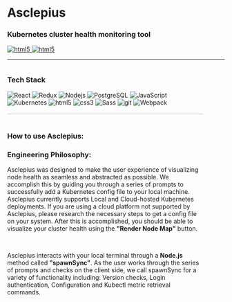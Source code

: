 <h1>Asclepius</h1>

<h3>Kubernetes cluster health monitoring tool</h3>

<a href="link to splash page" >
  <img alt="html5" src="image for splash page" />
</a>
<a href="link to medium article" >
  <img alt="html5" src="image for medium article" />
</a>
<hr>
<div style="width: 90%; display: flex;">
  <div>
  <h3>Tech Stack</h3>
    <div width="500px">
      <img alt="React" src="https://img.shields.io/badge/-React-61DAFB?style=for-the-badge&logo=react&logoColor=white" />
      <img alt="Redux" src="https://img.shields.io/badge/-Redux-764ABC?style=for-the-badge&logo=redux&logoColor=white" />
      <img alt="Nodejs" src="https://img.shields.io/badge/-Nodejs-43853d?style=for-the-badge&logo=Node.js&logoColor=white" />
      <img alt="PostgreSQL" src="https://img.shields.io/badge/PostgreSQL-316192.svg?style=for-the-badge&logo=postgresql&logoColor=white" />
      <img alt="JavaScript" src="https://img.shields.io/badge/-JavaScript-F7DF1E?logo=javascript&logoColor=white&style=for-the-badge" />
      <br>
      <img alt="Kubernetes" src="https://img.shields.io/badge/kubernetes-%23326ce5.svg?style=for-the-badge&logo=kubernetes&logoColor=white" />
      <img alt="html5" src="https://img.shields.io/badge/-HTML5-E34F26?style=for-the-badge&logo=html5&logoColor=white" />
      <img alt="css3" src="https://img.shields.io/badge/-CSS3-1572B6?style=for-the-badge&logo=html5&logoColor=white" />
      <img alt="Sass" src="https://img.shields.io/badge/-Sass-CC6699?style=for-the-badge&logo=sass&logoColor=white" />
      <img alt="git" src="https://img.shields.io/badge/-Git-F05032?style=for-the-badge&logo=git&logoColor=white" />
      <img alt="Webpack" src="https://img.shields.io/badge/-Webpack-8DD6F9?style=for-the-badge&logo=webpack&logoColor=white" />
      <!-- <img for D3> -->
    </div>
    <br>
    <div style="border: 1px solid #00000020;"></div>
    <br>
    <div>
    <h3>How to use Asclepius:</h3>
    <h4></h4>
    <h4></h4>
    <h3>Engineering Philosophy:</h3>
    <p>Asclepius was designed to make the user experience of visualizing node health as seamless and abstracted as possible. We accomplish this by guiding you through a series of prompts to successfully add a Kubernetes config file to your local machine. Asclepius currently supports Local and Cloud-hosted Kubernetes deployments. If you are using a cloud platform not supported by Asclepius, please research the necessary steps to get a config file on your system. After this is accomplished, you should be able to visualize your cluster health using the <strong>"Render Node Map"</strong> button.</p>
    <br>
    <p>Asclepius interacts with your local terminal through a <strong>Node.js</strong> method called <strong>"spawnSync"</strong>. As the user works through the series of prompts and checks on the client side, we call spawnSync for a variety of functionality including: Version checks, Login authentication, Configuration and Kubectl metric retrieval commands.</p>
    </div>
  </div>
</div>
